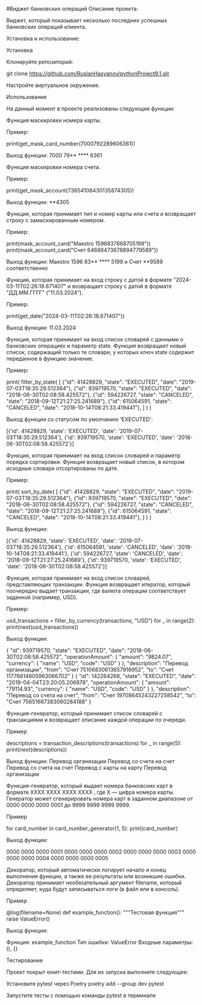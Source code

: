 #Виджет банковских операций
Описание проекта:

Виджет, который показывает несколько последних успешных банковских операций клиента.

Установка и использование:

Установка

Клонируйте репозиторий:

git clone https://github.com/RuslanHasyanov/pythonProject9.1.git

Настройте виртуальное окружение.

Использование

На данный момент в проекте реализованы следующие функции:

Функция маскировки номера карты.

Пример:

print(get_mask_card_number(7000792289606361))

Выход функции: 7000 79** **** 6361

Функция маскировки номера счета.

Пример:

print(get_mask_account(73654108430135874305))

Выход функции: **4305

Функция, которая принимает тип и номер карты или счета и возвращает строку с замаскированным номером.

Пример:

print(mask_account_card("Maestro 1596837868705199")) print(mask_account_card("Счет 64686473678894779589"))

Выход функции: Maestro 1596 83** **** 5199 и Счет **9589 соответственно

Функция, которая принимает на вход строку с датой в формате "2024-03-11T02:26:18.671407" и возвращает строку с датой в формате "ДД.ММ.ГГГГ" ("11.03.2024").

Пример:

print(get_date("2024-03-11T02:26:18.671407"))

Выход функции: 11.03.2024

Функция, которая принимает на вход список словарей с данными о банковских операциях и параметр state. Функция возвращает новый список, содержащий только те словари, у которых ключ state содержит переданное в функцию значение.

Пример:

print( filter_by_state( [ {"id": 41428829, "state": "EXECUTED", "date": "2019-07-03T18:35:29.512364"}, {"id": 939719570, "state": "EXECUTED", "date": "2018-06-30T02:08:58.425572"}, {"id": 594226727, "state": "CANCELED", "date": "2018-09-12T21:27:25.241689"}, {"id": 615064591, "state": "CANCELED", "date": "2018-10-14T08:21:33.419441"}, ] ) )

Выход функции со статусом по умолчанию 'EXECUTED':

[{'id': 41428829, 'state': 'EXECUTED', 'date': '2019-07-03T18:35:29.512364'}, {'id': 939719570, 'state': 'EXECUTED', 'date': '2018-06-30T02:08:58.425572'}]

Функция, которая принимает на вход список словарей и параметр порядка сортировки. Функция возвращает новый список, в котором исходные словари отсортированы по дате.

Пример:

print( sort_by_date( [ {"id": 41428829, "state": "EXECUTED", "date": "2019-07-03T18:35:29.512364"}, {"id": 939719570, "state": "EXECUTED", "date": "2018-06-30T02:08:58.425572"}, {"id": 594226727, "state": "CANCELED", "date": "2018-09-12T21:27:25.241689"}, {"id": 615064591, "state": "CANCELED", "date": "2018-10-14T08:21:33.419441"}, ] ) )

Выход функции:

[{'id': 41428829, 'state': 'EXECUTED', 'date': '2019-07-03T18:35:29.512364'}, {'id': 615064591, 'state': 'CANCELED', 'date': '2018-10-14T08:21:33.419441'}, {'id': 594226727, 'state': 'CANCELED', 'date': '2018-09-12T21:27:25.241689'}, {'id': 939719570, 'state': 'EXECUTED', 'date': '2018-06-30T02:08:58.425572'}]

Функция, которая принимает на вход список словарей, представляющих транзакции. Функция возвращает итератор, который поочередно выдает транзакции, где валюта операции соответствует заданной (например, USD).

Пример:

usd_transactions = filter_by_currency(transactions, "USD") for _ in range(2): print(next(usd_transactions))

Выход функции:

{ "id": 939719570, "state": "EXECUTED", "date": "2018-06-30T02:08:58.425572", "operationAmount": { "amount": "9824.07", "currency": { "name": "USD", "code": "USD" } }, "description": "Перевод организации", "from": "Счет 75106830613657916952", "to": "Счет 11776614605963066702" } { "id": 142264268, "state": "EXECUTED", "date": "2019-04-04T23:20:05.206878", "operationAmount": { "amount": "79114.93", "currency": { "name": "USD", "code": "USD" } }, "description": "Перевод со счета на счет", "from": "Счет 19708645243227258542", "to": "Счет 75651667383060284188" }

Функция-генератор, который принимает список словарей с транзакциями и возвращает описание каждой операции по очереди.

Пример

descriptions = transaction_descriptions(transactions) for _ in range(5): print(next(descriptions))

Выход функции: Перевод организации Перевод со счета на счет Перевод со счета на счет Перевод с карты на карту Перевод организации

Функция-генератор, который выдает номера банковских карт в формате XXXX XXXX XXXX XXXX , где X — цифра номера карты. Генератор может сгенерировать номера карт в заданном диапазоне от 0000 0000 0000 0001 до 9999 9999 9999 9999.

Пример

for card_number in card_number_generator(1, 5): print(card_number)

Выход функции:

0000 0000 0000 0001 0000 0000 0000 0002 0000 0000 0000 0003 0000 0000 0000 0004 0000 0000 0000 0005

Декоратор, который автоматически логирует начало и конец выполнения функции, а также ее результаты или возникшие ошибки. Декоратор принимает необязательный аргумент filename, который определяет, куда будут записываться логи (в файл или в консоль).

Пример

@log(filename=None) def example_function(): """Тестовая функция""" raise ValueError()

Выход функции:

Функция: example_function Тип ошибки: ValueError Входные параметры: (), {}

Тестирование

Проект покрыт юнит-тестами. Для их запуска выполните следующее:

Установите pytest через Poetry poetry add --group dev pytest

Запустите тесты с помощью команды pytest в терминале
